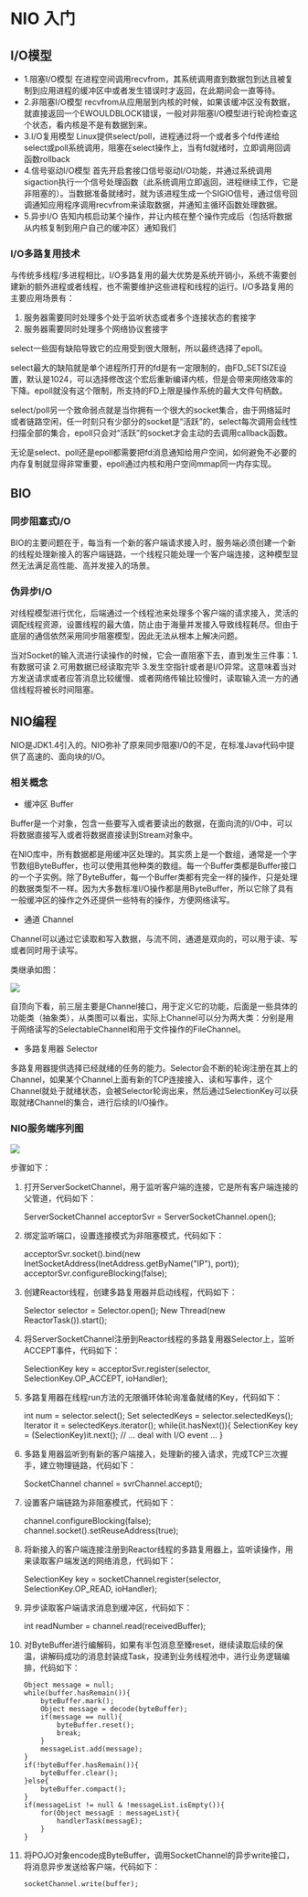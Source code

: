 # NIO 入门 #

## I/O模型 ##
- 1.阻塞I/O模型
  在进程空间调用recvfrom，其系统调用直到数据包到达且被复制到应用进程的缓冲区中或者发生错误时才返回，在此期间会一直等待。
- 2.非阻塞I/O模型
  recvfrom从应用层到内核的时候，如果该缓冲区没有数据，就直接返回一个EWOULDBLOCK错误，一般对非阻塞I/O模型进行轮询检查这个状态，看内核是不是有数据到来。
- 3.I/O复用模型
  Linux提供select/poll，进程通过将一个或者多个fd传递给select或poll系统调用，阻塞在select操作上，当有fd就绪时，立即调用回调函数rollback
- 4.信号驱动I/O模型
  首先开启套接口信号驱动I/O功能，并通过系统调用sigaction执行一个信号处理函数（此系统调用立即返回，进程继续工作，它是非阻塞的）。当数据准备就绪时，就为该进程生成一个SIGIO信号，通过信号回调通知应用程序调用recvfrom来读取数据，并通知主循环函数处理数据。
- 5.异步I/O
  告知内核启动某个操作，并让内核在整个操作完成后（包括将数据从内核复制到用户自己的缓冲区）通知我们

### I/O多路复用技术 ###
与传统多线程/多进程相比，I/O多路复用的最大优势是系统开销小，系统不需要创建新的额外进程或者线程，也不需要维护这些进程和线程的运行。I/O多路复用的主要应用场景有：

1. 服务器需要同时处理多个处于监听状态或者多个连接状态的套接字
2. 服务器需要同时处理多个网络协议套接字

select一些固有缺陷导致它的应用受到很大限制，所以最终选择了epoll。

select最大的缺陷就是单个进程所打开的fd是有一定限制的，由FD_SETSIZE设置，默认是1024，可以选择修改这个宏后重新编译内核，但是会带来网络效率的下降。epoll就没有这个限制，所支持的FD上限是操作系统的最大文件句柄数。

select/poll另一个致命弱点就是当你拥有一个很大的socket集合，由于网络延时或者链路空闲，任一时刻只有少部分的socket是“活跃”的，select每次调用会线性扫描全部的集合，epoll只会对“活跃”的socket才会主动的去调用callback函数。

无论是select、poll还是epoll都需要把fd消息通知给用户空间，如何避免不必要的内存复制就显得非常重要，epoll通过内核和用户空间mmap同一内存实现。


## BIO ##

### 同步阻塞式I/O ###
BIO的主要问题在于，每当有一个新的客户端请求接入时，服务端必须创建一个新的线程处理新接入的客户端链路，一个线程只能处理一个客户端连接，这种模型显然无法满足高性能、高并发接入的场景。

### 伪异步I/O ###
对线程模型进行优化，后端通过一个线程池来处理多个客户端的请求接入，灵活的调配线程资源，设置线程的最大值，防止由于海量并发接入导致线程耗尽。但由于底层的通信依然采用同步阻塞模型，因此无法从根本上解决问题。

当对Socket的输入流进行读操作的时候，它会一直阻塞下去，直到发生三件事：1.有数据可读 2.可用数据已经读取完毕 3.发生空指针或者是I/O异常。这意味着当对方发送请求或者应答消息比较缓慢、或者网络传输比较慢时，读取输入流一方的通信线程将被长时间阻塞。

## NIO编程 ##

NIO是JDK1.4引入的。NIO弥补了原来同步阻塞I/O的不足，在标准Java代码中提供了高速的、面向块的I/O。

### 相关概念 ###

- 缓冲区 Buffer

Buffer是一个对象，包含一些要写入或者要读出的数据，在面向流的I/O中，可以将数据直接写入或者将数据直接读到Stream对象中。

在NIO库中，所有数据都是用缓冲区处理的。其实质上是一个数组，通常是一个字节数组ByteBuffer，也可以使用其他种类的数组。每一个Buffer类都是Buffer接口的一个子实例。除了ByteBuffer，每一个Buffer类都有完全一样的操作，只是处理的数据类型不一样。因为大多数标准I/O操作都是用ByteBuffer，所以它除了具有一般缓冲区的操作之外还提供一些特有的操作，方便网络读写。

- 通道 Channel

Channel可以通过它读取和写入数据，与流不同，通道是双向的，可以用于读、写或者同时用于读写。

类继承如图：

![](https://img-blog.csdnimg.cn/20210330204859810.png?x-oss-process=image/watermark,type_ZmFuZ3poZW5naGVpdGk,shadow_10,text_aHR0cHM6Ly9ibG9nLmNzZG4ubmV0L0NoaUx1TWFuWGk=,size_16,color_FFFFFF,t_70)

自顶向下看，前三层主要是Channel接口，用于定义它的功能，后面是一些具体的功能类（抽象类），从类图可以看出，实际上Channel可以分为两大类：分别是用于网络读写的SelectableChannel和用于文件操作的FileChannel。

- 多路复用器 Selector

多路复用器提供选择已经就绪的任务的能力。Selector会不断的轮询注册在其上的Channel，如果某个Channel上面有新的TCP连接接入、读和写事件，这个Channel就处于就绪状态，会被Selector轮询出来，然后通过SelectionKey可以获取就绪Channel的集合，进行后续的I/O操作。


### NIO服务端序列图 ###

![](https://img-blog.csdnimg.cn/2021033020544958.png?x-oss-process=image/watermark,type_ZmFuZ3poZW5naGVpdGk,shadow_10,text_aHR0cHM6Ly9ibG9nLmNzZG4ubmV0L0NoaUx1TWFuWGk=,size_16,color_FFFFFF,t_70)

步骤如下：

1. 打开ServerSocketChannel，用于监听客户端的连接，它是所有客户端连接的父管道，代码如下：

   	ServerSocketChannel acceptorSvr = ServerSocketChannel.open();

2. 绑定监听端口，设置连接模式为非阻塞模式，代码如下：

   	acceptorSvr.socket().bind(new InetSocketAddress(InetAddress.getByName("IP"), port));
   	acceptorSvr.configureBlocking(false);

3. 创建Reactor线程，创建多路复用器并启动线程，代码如下：

   	Selector selector = Selector.open();
   	New Thread(new ReactorTask()).start();

4. 将ServerSocketChannel注册到Reactor线程的多路复用器Selector上，监听ACCEPT事件，代码如下：

   	SelectionKey key = acceptorSvr.register(selector, SelectionKey.OP_ACCEPT, ioHandler);

5. 多路复用器在线程run方法的无限循环体轮询准备就绪的Key，代码如下：

   	int num = selector.select();
   	Set selectedKeys = selector.selectedKeys();
   	Iterator it = selectedKeys.iterator();
   	while(it.hasNext()){
   		SelectionKey key = (SelectionKey)it.next();
   		// ... deal with I/O event ...
   	}

6. 多路复用器监听到有新的客户端接入，处理新的接入请求，完成TCP三次握手，建立物理链路，代码如下：

   	SocketChannel channel = svrChannel.accept();

7. 设置客户端链路为非阻塞模式，代码如下：

   	channel.configureBlocking(false);
   	channel.socket().setReuseAddress(true);

8. 将新接入的客户端连接注册到Reactor线程的多路复用器上，监听读操作，用来读取客户端发送的网络消息，代码如下：

   	SelectionKey key = socketChannel.register(selector, SelectionKey.OP_READ, ioHandler); 

9. 异步读取客户端请求消息到缓冲区，代码如下：

   	int readNumber = channel.read(receivedBuffer);

10. 对ByteBuffer进行编解码，如果有半包消息至臻reset，继续读取后续的保温，讲解码成功的消息封装成Task，投递到业务线程池中，进行业务逻辑编排，代码如下：

    	Object message = null;
    	while(buffer.hasRemain()){
    		byteBuffer.mark();
    		Object message = decode(byteBuffer);
    		if(message == null){
    			byteBuffer.reset();
    			break;
    		}
    		messageList.add(message);
    	}
    	if(!byteBuffer.hasRemain()){
    		byteBuffer.clear();
    	}else{
    		byteBuffer.compact();
    	}	
    	if(messageList != null & !messageList.isEmpty()){
    		for(Object messagE : messageList){
    			handlerTask(messagE);
    		}
    	}

11. 将POJO对象encode成ByteBuffer，调用SocketChannel的异步write接口，将消息异步发送给客户端，代码如下：

    	socketChannel.write(buffer);